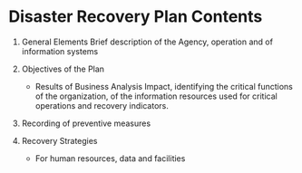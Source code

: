 # Disaster Recovery Plan Contents 
1. General Elements 
	Brief description of the Agency, operation and of information systems 
	
2. Objectives of the Plan 
	- Results of Business Analysis Impact, 
	identifying the critical functions of the organization,
	of the information resources used for critical operations  and recovery indicators. 

3. Recording of preventive measures 
4. Recovery Strategies 
	- For human resources, data and facilities
